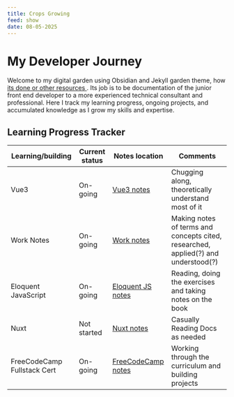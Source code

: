 ```yaml
---
title: Crops Growing
feed: show
date: 08-05-2025
---
```


# My Developer Journey

Welcome to my digital garden using Obsidian and Jekyll garden theme, how [its done or other resources ](/_posts/2020-03-01-how-to.md). Its job is to be documentation of the junior front end developer to a more experienced technical consultant and professional. Here I track my learning progress, ongoing projects, and accumulated knowledge as I grow my skills and expertise.

## Learning Progress Tracker

| Learning/building | Current status | Notes location                   | Comments                                            |
| ----------------- | -------------- | -------------------------------- | --------------------------------------------------- |
| Vue3              | On-going       | [Vue3 notes](/notes/vue/vue3.md) | Chugging along, theoretically understand most of it |
| Work Notes        | On-going       | [Work notes](/_notes/work.md)   |  Making notes of terms and concepts cited, researched, applied(?) and understood(?)          |
| Eloquent JavaScript | On-going       | [Eloquent JS notes](/notes/eloquent-js.md) | Reading, doing the exercises and taking notes on the book |
| Nuxt              | Not started    | [Nuxt notes](/notes/nuxt.md)   |  Casually Reading Docs as needed              |
| FreeCodeCamp Fullstack Cert | On-going       | [FreeCodeCamp notes](/notes/freecodecamp.md) | Working through the curriculum and building projects |

